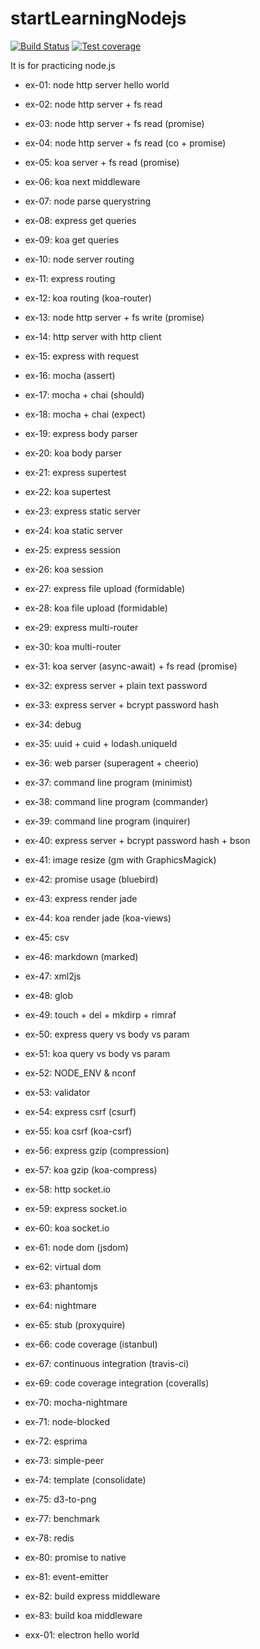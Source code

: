 # startLearningNodejs

[![Build Status][travis-image]][travis-url]
[![Test coverage][coveralls-image]][coveralls-url]

It is for practicing node.js

- ex-01: node http server hello world
- ex-02: node http server + fs read
- ex-03: node http server + fs read (promise)
- ex-04: node http server + fs read (co + promise)
- ex-05: koa server + fs read (promise)
- ex-06: koa next middleware
- ex-07: node parse querystring
- ex-08: express get queries
- ex-09: koa get queries
- ex-10: node server routing
- ex-11: express routing
- ex-12: koa routing (koa-router)
- ex-13: node http server + fs write (promise)
- ex-14: http server with http client
- ex-15: express with request
- ex-16: mocha (assert)
- ex-17: mocha + chai (should)
- ex-18: mocha + chai (expect)
- ex-19: express body parser
- ex-20: koa body parser
- ex-21: express supertest
- ex-22: koa supertest
- ex-23: express static server
- ex-24: koa static server
- ex-25: express session
- ex-26: koa session
- ex-27: express file upload (formidable)
- ex-28: koa file upload (formidable)
- ex-29: express multi-router
- ex-30: koa multi-router
- ex-31: koa server (async-await) + fs read (promise)
- ex-32: express server + plain text password
- ex-33: express server + bcrypt password hash
- ex-34: debug
- ex-35: uuid + cuid + lodash.uniqueId
- ex-36: web parser (superagent + cheerio)
- ex-37: command line program (minimist)
- ex-38: command line program (commander)
- ex-39: command line program (inquirer)
- ex-40: express server + bcrypt password hash + bson
- ex-41: image resize (gm with GraphicsMagick)
- ex-42: promise usage (bluebird)
- ex-43: express render jade
- ex-44: koa render jade (koa-views)
- ex-45: csv
- ex-46: markdown (marked)
- ex-47: xml2js
- ex-48: glob
- ex-49: touch + del + mkdirp + rimraf
- ex-50: express query vs body vs param
- ex-51: koa query vs body vs param
- ex-52: NODE_ENV & nconf
- ex-53: validator
- ex-54: express csrf (csurf)
- ex-55: koa csrf (koa-csrf)
- ex-56: express gzip (compression)
- ex-57: koa gzip (koa-compress)
- ex-58: http socket.io
- ex-59: express socket.io
- ex-60: koa socket.io
- ex-61: node dom (jsdom)
- ex-62: virtual dom
- ex-63: phantomjs
- ex-64: nightmare
- ex-65: stub (proxyquire)
- ex-66: code coverage (istanbul)
- ex-67: continuous integration (travis-ci)

- ex-69: code coverage integration (coveralls)
- ex-70: mocha-nightmare
- ex-71: node-blocked
- ex-72: esprima
- ex-73: simple-peer
- ex-74: template (consolidate)
- ex-75: d3-to-png

- ex-77: benchmark
- ex-78: redis

- ex-80: promise to native
- ex-81: event-emitter
- ex-82: build express middleware
- ex-83: build koa middleware

- exx-01: electron hello world


[travis-image]: https://travis-ci.org/Chiara-yen/startLearningNodejs.svg
[travis-url]: https://travis-ci.org/Chiara-yen/startLearningNodejs
[coveralls-image]: https://img.shields.io/coveralls/Chiara-yen/startLearningNodejs.svg?style=flat-square
[coveralls-url]: https://coveralls.io/r/Chiara-yen/startLearningNodejs
